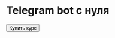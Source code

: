 <!DOCTYPE html>
<html lang="ru">
<head>
    <script src="https://telegram.org/js/telegram-web-app.js"></script>
    <meta charset="UTF-8">
</head>
<body>
    <h1>Telegram bot с нуля</h1>
    <button id="buy"> Купить курс</button>
    <script>
        const themeParams = window.Telegram.WebApp.themeParams;
        document.body.style.backgroundColor = '#808080';
    </script>
</body>
</html>

